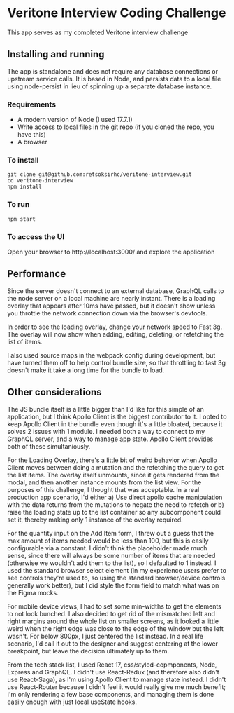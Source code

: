 # Veritone Interview Coding Challenge
This app serves as my completed Veritone interview challenge
## Installing and running
The app is standalone and does not require any database connections or upstream service calls. It is based in Node, and persists data to a local file using node-persist in lieu of spinning up a separate database instance.

### Requirements
- A modern version of Node (I used 17.7.1)
- Write access to local files in the git repo (if you cloned the repo, you have this)
- A browser

### To install
```
git clone git@github.com:retsoksirhc/veritone-interview.git
cd veritone-interview
npm install
```

### To run
```
npm start
```

### To access the UI
Open your browser to http://localhost:3000/ and explore the application

## Performance
Since the server doesn't connect to an external database, GraphQL calls to the node server on a local machine are nearly instant. There is a loading overlay that appears after 10ms have passed, but it doesn't show unless you throttle the network connection down via the browser's devtools.

In order to see the loading overlay, change your network speed to Fast 3g. The overlay will now show when adding, editing, deleting, or refetching the list of items.

I also used source maps in the webpack config during development, but have turned them off to help control bundle size, so that throttling to fast 3g doesn't make it take a long time for the bundle to load.

## Other considerations
The JS bundle itself is a little bigger than I'd like for this simple of an application, but I think Apollo Client is the biggest contributor to it. I opted to keep Apollo Client in the bundle even though it's a little bloated, because it solves 2 issues with 1 module. I needed both a way to connect to my GraphQL server, and a way to manage app state. Apollo Client provides both of these simultaniously.

For the Loading Overlay, there's a little bit of weird behavior when Apollo Client moves between doing a mutation and the refetching the query to get the list items. The overlay itself unmounts, since it gets rendered from the modal, and then another instance mounts from the list view. For the purposes of this challenge, I thought that was acceptable. In a real production app scenario, I'd either a) Use direct apollo cache manipulation with the data returns from the mutations to negate the need to refetch or b) raise the loading state up to the list container so any subcomponent could set it, thereby making only 1 instance of the overlay required.

For the quantity input on the Add Item form, I threw out a guess that the max amount of items needed would be less than 100, but this is easily configurable via a constant. I didn't think the placeholder made much sense, since there will always be some number of items that are needed (otherwise we wouldn't add them to the list), so I defaulted to 1 instead. I used the standard browser select element (in my experience users prefer to see controls they're used to, so using the standard browser/device controls generally work better), but I did style the form field to match what was on the Figma mocks.

For mobile device views, I had to set some min-widths to get the elements to not look bunched. I also decided to get rid of the mismatched left and right margins around the whole list on smaller screens, as it looked a little weird when the right edge was close to the edge of the window but the left wasn't. For below 800px, I just centered the list instead. In a real life scenario, I'd call it out to the designer and suggest centering at the lower breakpoint, but leave the decision ultimately up to them.

From the tech stack list, I used React 17, css/styled-copmponents, Node, Express and GraphQL. I didn't use React-Redux (and therefore also didn't use React-Saga), as I'm using Apollo Client to manage state instead. I didn't use React-Router because I didn't feel it would really give me much benefit; I'm only rendering a few base components, and managing them is done easily enough with just local useState hooks.